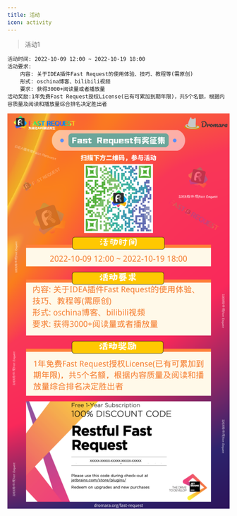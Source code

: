 ```yaml
---
title: 活动
icon: activity
---
```


> 活动1
```
活动时间: 2022-10-09 12:00 ~ 2022-10-19 18:00
活动要求: 
    内容: 关于IDEA插件Fast Request的使用体验、技巧、教程等(需原创)
    形式: oschina博客、bilibili视频
    要求: 获得3000+阅读量或者播放量
活动奖励:1年免费Fast Request授权License(已有可累加到期年限)，共5个名额，根据内容质量及阅读和播放量综合排名决定胜出者
```


![](../.vuepress/public/img/activity/activity1.png)
